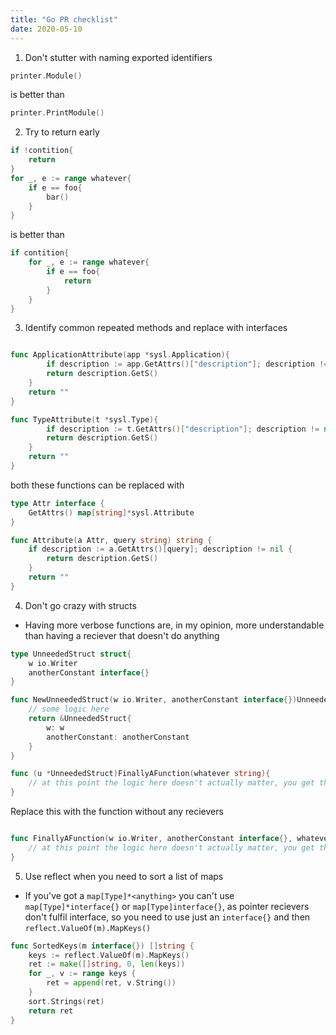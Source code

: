 ```yaml
---
title: "Go PR checklist"
date: 2020-05-10
---
```


1. Don't stutter with naming exported identifiers

```go
printer.Module()
```
is better than
```go
printer.PrintModule()
```

2. Try to return early

```go
if !contition{
    return 
}
for _, e := range whatever{
    if e == foo{
        bar()
    }
}

```

is better than

```go
if contition{
    for _, e := range whatever{
        if e == foo{
            return
        }
    }
}
```

3. Identify common repeated methods and replace with interfaces

```go

func ApplicationAttribute(app *sysl.Application){
    	if description := app.GetAttrs()["description"]; description != nil {
		return description.GetS()
	}
	return ""
}

func TypeAttribute(t *sysl.Type){
    	if description := t.GetAttrs()["description"]; description != nil {
		return description.GetS()
	}
	return ""
}

```

both these functions can be replaced with

```go
type Attr interface {
	GetAttrs() map[string]*sysl.Attribute
}

func Attribute(a Attr, query string) string {
	if description := a.GetAttrs()[query]; description != nil {
		return description.GetS()
	}
	return ""
}
```

4. Don't go crazy with structs

- Having more verbose functions are, in my opinion, more understandable than having a reciever that doesn't do anything

```go
type UnneededStruct struct{
    w io.Writer
    anotherConstant interface{}
}

func NewUnneededStruct(w io.Writer, anotherConstant interface{})UnneededStruct{
    // some logic here
    return &UnneededStruct{
        w: w
        anotherConstant: anotherConstant
    }
}

func (u *UnneededStruct)FinallyAFunction(whatever string){
    // at this point the logic here doesn't actually matter, you get the point
}

```

Replace this with the function without any recievers

```go

func FinallyAFunction(w io.Writer, anotherConstant interface{}, whatever string){
    // at this point the logic here doesn't actually matter, you get the point
}

```

5. Use reflect when you need to sort a list of maps
- If you've got a `map[Type]*<anything>` you can't use `map[Type]*interface{}` or `map[Type]interface{}`, as pointer recievers don't fulfil interface, so you need to use just an `interface{}` and then `reflect.ValueOf(m).MapKeys()`

```go
func SortedKeys(m interface{}) []string {
	keys := reflect.ValueOf(m).MapKeys()
	ret := make([]string, 0, len(keys))
	for _, v := range keys {
		ret = append(ret, v.String())
	}
	sort.Strings(ret)
	return ret
}
```